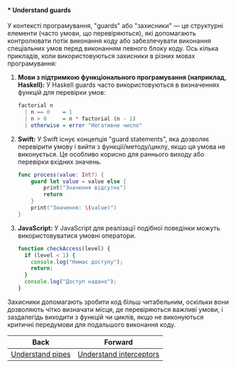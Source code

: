 #### * Understand guards

У контексті програмування, "guards" або "захисники" — це структурні елементи (часто умови, що перевіряються), які допомагають контролювати потік виконання коду або забезпечувати виконання спеціальних умов перед виконанням певного блоку коду. Ось кілька прикладів, коли використовуються захисники в різних мовах програмування:

1. **Мови з підтримкою функціонального програмування (наприклад, Haskell):**
   У Haskell guards часто використовуються в визначеннях функцій для перевірки умов:

   ```haskell
   factorial n
     | n == 0    = 1
     | n > 0     = n * factorial (n - 1)
     | otherwise = error "Негативне число"
   ```

2. **Swift:**
   У Swift існує концепція "guard statements", яка дозволяє перевірити умову і вийти з функції/методу/циклу, якщо ця умова не виконується. Це особливо корисно для раннього виходу або перевірки вхідних значень.

   ```swift
   func process(value: Int?) {
       guard let value = value else {
           print("Значення відсутнє")
           return
       }
       print("Значення: \(value)")
   }
   ```

3. **JavaScript:**
   У JavaScript для реалізації подібної поведінки можуть використовуватися умовні оператори.

   ```javascript
   function checkAccess(level) {
     if (level < 1) {
       console.log("Немає доступу");
       return;
     }
     console.log("Доступ надано");
   }
   ```

Захисники допомагають зробити код більш читабельним, оскільки вони дозволяють чітко визначати місця, де перевіряються важливі умови, і заздалегідь виходити з функцій чи циклів, якщо не виконуються критичні передумови для подальшого виконання коду.

| Back | Forward |
|---|---|
| [Understand pipes](/ua/junior/nestjs/understand-pipes.md)  | [Understand interceptors](/ua/junior/nestjs/understand-interceptors.md) |